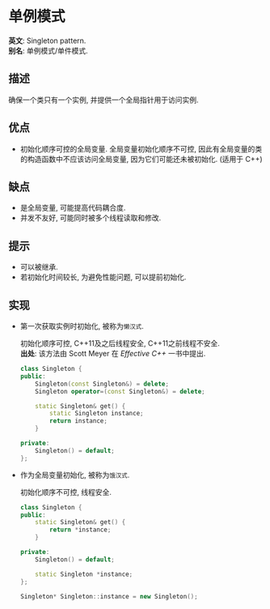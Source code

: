 # 单例模式

**英文**: Singleton pattern.  
**别名**: 单例模式/单件模式.

## 描述

确保一个类只有一个实例, 并提供一个全局指针用于访问实例.

## 优点

- 初始化顺序可控的全局变量. 全局变量初始化顺序不可控, 因此有全局变量的类的构造函数中不应该访问全局变量, 因为它们可能还未被初始化. (适用于 C++)

## 缺点

- 是全局变量, 可能提高代码耦合度.
- 并发不友好, 可能同时被多个线程读取和修改.

## 提示

- 可以被继承.
- 若初始化时间较长, 为避免性能问题, 可以提前初始化.

## 实现

- 第一次获取实例时初始化, 被称为`懒汉式`.  

    初始化顺序可控, C++11及之后线程安全, C++11之前线程不安全.  
    **出处**: 该方法由 Scott Meyer 在 *Effective C++* 一书中提出.

    ```cpp
    class Singleton {
    public:
        Singleton(const Singleton&) = delete;
        Singleton operator=(const Singleton&) = delete;

        static Singleton& get() {
            static Singleton instance;
            return instance;
        }

    private:
        Singleton() = default;
    };
    ```

- 作为全局变量初始化, 被称为`饿汉式`.  

    初始化顺序不可控, 线程安全.  

    ```cpp
    class Singleton {
    public:
        static Singleton& get() {
            return *instance;
        }

    private:
        Singleton() = default;

        static Singleton *instance;
    };

    Singleton* Singleton::instance = new Singleton();
    ```
  